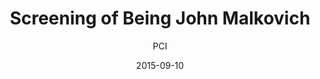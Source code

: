 ---
layout: post
title: "Screening of <i>Being John Malkovich</i>"
title: "Screening of Being John Malkovich"
film: "Being John Malkovich"
author: PCI
date: 2015-09-10
day: "Thursday"
dd: "10"
mm: "September"
excerpt: ""
image: "/images/events/20150910.jpg"
location: "Harrison M20"
time: 9:00 PM
tags: 
- event
- upcomingevent
---